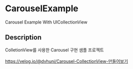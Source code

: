 # CarouselExample
Carousel Example With UICollectionView

## Description
ColletionView를 사용한 Carousel 구현 샘플 프로젝트<br/><br/>
https://velog.io/@dvhuni/Carousel-CollectionView-만들어보기
